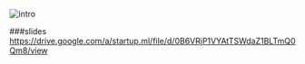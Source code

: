 ![intro](http://i.imgur.com/7vDvQnY.png)

###slides
https://drive.google.com/a/startup.ml/file/d/0B6VRjP1VYAtTSWdaZ1BLTmQ0Qm8/view
